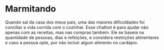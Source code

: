 # Marmitando
Quando saí da casa dos meus pais, uma das maiores dificuldades foi conciliar a vida corrida com o cozinhar.  Esse chatbot é para ajudar não apenas com as receitas, mas nas compras também.  Ele se baseia na quantidade de pessoas, dias e refeições, e considera restrições alimentares e caso a pessoa opte, por não incluir algum alimento no cardápio.
